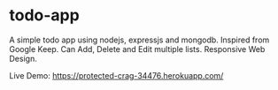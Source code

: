 # todo-app
A simple todo app using nodejs, expressjs and mongodb. Inspired from Google Keep. Can Add, Delete and Edit multiple lists. Responsive Web Design.


Live Demo: https://protected-crag-34476.herokuapp.com/